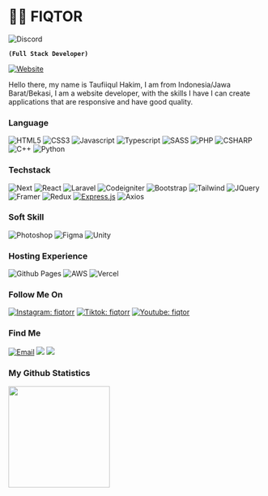 # 🏄‍♂️ FIQTOR

![Discord](https://discord.c99.nl/widget/theme-1/736371709137125418.png)

**`(Full Stack Developer)`**

<a href="https://fiqtor.xyz"><img alt="Website" src="https://img.shields.io/badge/Portfolio_Website-fiqtor.xyz-white?style=flat&logo=email"></a>

Hello there, my name is Taufiiqul Hakim, I am from Indonesia/Jawa Barat/Bekasi, I am a website developer, with the skills I have I can create applications that are responsive and have good quality. 

### Language

![HTML5](https://img.shields.io/badge/HTML5-white?logo=html5)
![CSS3](https://img.shields.io/badge/CSS3-white?logo=css3&logoColor=aqua)
![Javascript](https://img.shields.io/badge/Javascript-white?logo=javascript)
![Typescript](https://img.shields.io/badge/Typescript-white?logo=typescript)
![SASS](https://img.shields.io/badge/SASS-white?logo=sass)
![PHP](https://img.shields.io/badge/PHP-white?logo=php)
![CSHARP](https://img.shields.io/badge/CSharp-white?logo=c-sharp&logoColor=black)
![C++](https://img.shields.io/badge/C++-white?logo=cplusplus&logoColor=black)
![Python](https://img.shields.io/badge/Python-white?logo=python&logoColor=yellow)

### Techstack

![Next](https://img.shields.io/badge/Next_JS-white?logo=nextdotjs&logoColor=black)
![React](https://img.shields.io/badge/React_JS-white?logo=react)
![Laravel](https://img.shields.io/badge/Laravel-white?logo=laravel)
![Codeigniter](https://img.shields.io/badge/Codeigniter4-white?logo=codeigniter)
![Bootstrap](https://img.shields.io/badge/Bootstrap-white?logo=bootstrap)
![Tailwind](https://img.shields.io/badge/Tailwind-white?logo=tailwind-css)
![JQuery](https://img.shields.io/badge/JQuery-white?logo=jquery&logoColor=black)
![Framer](https://img.shields.io/badge/Framer_Motion-white?logo=framer&logoColor=black)
![Redux](https://img.shields.io/badge/Redux_Toolkit-white?logo=redux&logoColor=purple)
[![Express.js](https://img.shields.io/badge/Express.js-white?logo=node.js&logoColor=black)](https://expressjs.com/)
![Axios](https://img.shields.io/badge/Axios-white?logo=axios&logoColor=black)
### Soft Skill

![Photoshop](https://img.shields.io/badge/Photoshop-white?logo=adobe-photoshop)
![Figma](https://img.shields.io/badge/Figma-white?logo=figma)
![Unity](https://img.shields.io/badge/Unity-white?logo=unity&logoColor=black)

### Hosting Experience

![Github Pages](https://img.shields.io/badge/Github_Pages-white?logo=github-pages&logoColor=black)
![AWS](https://img.shields.io/badge/Amazon_AWS-white?logo=amazonaws&logoColor=orange)
![Vercel](https://img.shields.io/badge/Vercel-white?logo=vercel&logoColor=black)

### Follow Me On

[![Instagram: fiqtorr](https://img.shields.io/badge/-@fiqtorr-purple?style=flat-square?style=flat&logo=Instagram&logoColor=white&link=https://www.instagram.com/fiqtorr/)](https://www.instagram.com/fiqtorr/)
[![Tiktok: fiqtorr](https://img.shields.io/badge/-@fiqtor-black?style=flat-square?style=flat&logo=Tiktok&logoColor=whitee&link=https://www.tiktok.com/@fiqtor/)](https://www.tiktok.com/@fiqtor/)
[![Youtube: fiqtor](https://img.shields.io/badge/-fiqtor-red?style=flat-square?style=flat&logo=Youtube&logoColor=white&link=https://www.youtube.com/fiqtor/)](https://www.youtube.com/@fiqtor/)

### Find Me

<a href="mailto:taufiq07326@gmail.com"><img alt="Email" src="https://img.shields.io/badge/Email-taufiq07326@gmail.com-blue?style=flat&logo=email"></a>
[![](https://komarev.com/ghpvc/?username=FIQTOR&color=blue&label=Profile%20Views)](https://github.com/FIQTOR/FIQTOR)
[![](https://img.shields.io/github/followers/FIQTOR?label=GitHub%20Followers)](https://github.com/FIQTOR)


### My Github Statistics

<div>
  <img height="200" src="https://github-readme-stats.vercel.app/api/top-langs/?username=FIQTOR&layout=compact&theme=transparent&hide=php&langs_count=6" />
</div>
